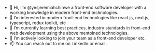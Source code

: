 - 👋 Hi, I’m @yesjeremiahchinwe a front-end software developer with a working knowledge in modern front-end technologies.
- 👀 I’m interested in modern front-end technologies like react.js, next.js, typescript, redux toolkit, etc
- 🌱 I’m currently learning best practices, industry standards in front-end web development using the above mentoined technologies.
- 💞️ I’m actively looking to join your team as a front-end developer etc.
- 📫 You can reach out to me on LinkedIn or email.

